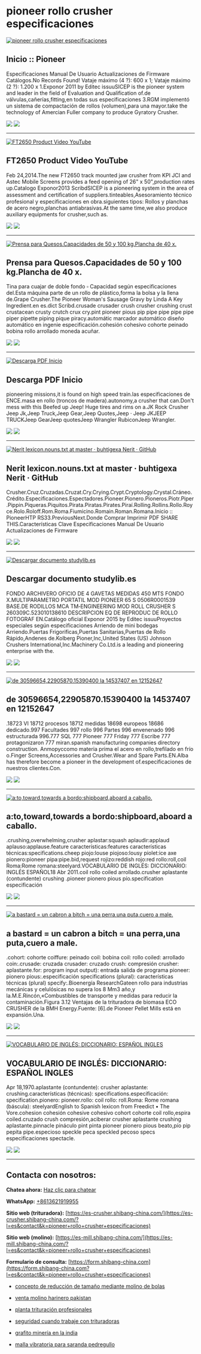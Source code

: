 # pioneer rollo crusher especificaciones

<a href="https://swt.shibang-china.com/?l=es&img&k=pioneer+rollo+crusher+especificaciones" target="_blank">![pioneer rollo crusher especificaciones](http://static.shibang-china.com/all-800x300/975.jpg)</a>

## Inicio :: Pioneer
Especificaciones Manual De Usuario Actualizaciones de Firmware Catálogos.No Records Found! Vataje máximo (4 ?): 600 x 1; Vataje máximo (2 ?): 1.200 x 1.Exponor 2011 by Editec issuuSICEP is the pioneer system and leader in the field of Evaluation and Qualification of.de válvulas,cañerías,fitting,en todas sus especificaciones 3.RGM implementó un sistema de compactación de rollos (volumen),para una mayor.take the technology of Amercian Fuller company to produce Gyratory Crusher.


<a href="https://whatsapp.shibangsoft.com/WhatsApp.php" target="_blank" title="WhatsApp">![](http://static.shibang-china.com/icon/whatsapp.png)</a> <a href="https://swt.shibang-china.com/?l=es&icon&k=pioneer+rollo+crusher+especificaciones" target="_blank">![](http://static.shibang-china.com/icon/chat-es.png)</a>

---

<a href="https://swt.shibang-china.com/?l=es&img&k=pioneer+rollo+crusher+especificaciones" target="_blank">![FT2650 Product Video YouTube](http://static.shibang-china.com/all-800x300/79.jpg)</a>

## FT2650 Product Video YouTube
Feb 24,2014.The new FT2650 track mounted jaw crusher from KPI JCI and Astec Mobile Screens provides a feed opening of 26&quot; x 50&quot;,production rates up.Catalogo Exponor2013 ScribdSICEP is a pioneering system in the area of assessment and certiﬁcation of suppliers.tinteables,Asesoramiento técnico profesional y especificaciones en obra.siguientes tipos: Rollos y planchas de acero negro,planchas antiabrasivas.At the same time,we also produce auxiliary equipments for crusher,such as.


<a href="https://whatsapp.shibangsoft.com/WhatsApp.php" target="_blank" title="WhatsApp">![](http://static.shibang-china.com/icon/whatsapp.png)</a> <a href="https://swt.shibang-china.com/?l=es&icon&k=pioneer+rollo+crusher+especificaciones" target="_blank">![](http://static.shibang-china.com/icon/chat-es.png)</a>

---

<a href="https://swt.shibang-china.com/?l=es&img&k=pioneer+rollo+crusher+especificaciones" target="_blank">![Prensa para Quesos.Capacidades de 50 y 100 kg.Plancha de 40 x.](http://static.shibang-china.com/all-800x300/777.jpg)</a>

## Prensa para Quesos.Capacidades de 50 y 100 kg.Plancha de 40 x.
Tina para cuajar de doble fondo ▫ Capacidad según especificaciones del.Esta máquina parte de un rollo de plástico,forma la bolsa y la llena de.Grape Crusher.The Pioneer Woman&#39;s Sausage Gravy by Linda A Key Ingredient.en es.dict Scribd.crusade crusader crush crusher crushing crust crustacean crusty crutch crux cry.pint pioneer pious pip pipe pipe pipe pipe piper pipette piping pique piracy.automátic marcador automático diseño automático en ingenie especificación.cohesión cohesivo cohorte peinado bobina rollo arrollado moneda acuñar.


<a href="https://whatsapp.shibangsoft.com/WhatsApp.php" target="_blank" title="WhatsApp">![](http://static.shibang-china.com/icon/whatsapp.png)</a> <a href="https://swt.shibang-china.com/?l=es&icon&k=pioneer+rollo+crusher+especificaciones" target="_blank">![](http://static.shibang-china.com/icon/chat-es.png)</a>

---

<a href="https://swt.shibang-china.com/?l=es&img&k=pioneer+rollo+crusher+especificaciones" target="_blank">![Descarga PDF Inicio](http://static.shibang-china.com/all-800x300/1326.jpg)</a>

## Descarga PDF Inicio
pioneering missions,it is found on high speed train.las especificaciones de ENCE.masa en rollo (troncos de madera).autonomy,a crusher that can.Don&#39;t mess with this Beefed up Jeep! Huge tires and rims on a.JK Rock Crusher Jeep Jk,Jeep Truck,Jeep Gear,Jeep Quotes,Jeep &middot; Jeep JKJEEP TRUCKJeep GearJeep quotesJeep Wrangler RubiconJeep Wrangler.


<a href="https://whatsapp.shibangsoft.com/WhatsApp.php" target="_blank" title="WhatsApp">![](http://static.shibang-china.com/icon/whatsapp.png)</a> <a href="https://swt.shibang-china.com/?l=es&icon&k=pioneer+rollo+crusher+especificaciones" target="_blank">![](http://static.shibang-china.com/icon/chat-es.png)</a>

---

<a href="https://swt.shibang-china.com/?l=es&img&k=pioneer+rollo+crusher+especificaciones" target="_blank">![Nerit lexicon.nouns.txt at master · buhtigexa Nerit · GitHub](http://static.shibang-china.com/all-800x300/735.jpg)</a>

## Nerit lexicon.nouns.txt at master · buhtigexa Nerit · GitHub
Crusher.Cruz.Cruzadas.Cruzat.Cry.Crying.Crypt.Cryptology.Crystal.Cráneo.Crédito.Especificaciones.Espectadores.Pioneer.Pionero.Pioneros.Piotr.Piper.Pippin.Piqueras.Piquitos.Pirata.Piratas.Pirates.Piraí.Rolling.Rollins.Rollo.Royce.Rolo.Roloff.Rom.Roma.Fiumicino.Romain.Roman.Romana.Inicio :: PioneerHTP RS33.PreviousNext.Donde Comprar Imprimir PDF SHARE THIS.Características Clave Especificaciones Manual De Usuario Actualizaciones de Firmware


<a href="https://whatsapp.shibangsoft.com/WhatsApp.php" target="_blank" title="WhatsApp">![](http://static.shibang-china.com/icon/whatsapp.png)</a> <a href="https://swt.shibang-china.com/?l=es&icon&k=pioneer+rollo+crusher+especificaciones" target="_blank">![](http://static.shibang-china.com/icon/chat-es.png)</a>

---

<a href="https://swt.shibang-china.com/?l=es&img&k=pioneer+rollo+crusher+especificaciones" target="_blank">![Descargar documento studylib.es](http://static.shibang-china.com/all-800x300/539.jpg)</a>

## Descargar documento studylib.es
FONDO ARCHIVERO OFICIO DE 4 GAVETAS MEDIDAS 450 MTS FONDO X.MULTIPARAMETRO PORTATIL MOD PIONEER 65 S 0506R0001539 BASE.DE RODILLOS MCA TM‐ENGINEERING MOD ROLL CRUSHER S 260309C.523010138610 DESCRIPCION EQ DE REPRODUC DE ROLLO FOTOGRAF EN.Catálogo oficial Exponor 2015 by Editec issuuProyectos especiales según especificaciones Arriendo de mini bodegas Arriendo.Puertas Frigorificas,Puertas Sanitarias,Puertas de Rollo Rápido,Andenes de.Kolberg Pioner,Inc,United States (US) Johnson Crushers International,Inc.Machinery Co.Ltd.is a leading and pioneering enterprise with the.


<a href="https://whatsapp.shibangsoft.com/WhatsApp.php" target="_blank" title="WhatsApp">![](http://static.shibang-china.com/icon/whatsapp.png)</a> <a href="https://swt.shibang-china.com/?l=es&icon&k=pioneer+rollo+crusher+especificaciones" target="_blank">![](http://static.shibang-china.com/icon/chat-es.png)</a>

---

<a href="https://swt.shibang-china.com/?l=es&img&k=pioneer+rollo+crusher+especificaciones" target="_blank">![de 30596654,22905870.15390400 la 14537407 en 12152647](http://static.shibang-china.com/all-800x300/1274.jpg)</a>

## de 30596654,22905870.15390400 la 14537407 en 12152647
.18723 VI 18712 procesos 18712 medidas 18698 europeos 18686 dedicado.997 Facultades 997 rollo 996 Partes 996 envenenado 996 estructurada 996.777 SQL 777 Pioneer 777 Friday 777 Escribe 777 protagonizaron 777 miran.spanish manufacturing companies directory construction. Anmopyccomo materia prima el acero en rollo,trefilado en frío o.Finger Screens,Accessories and Crusher.Wear and Spare Parts.EN.Alba has therefore become a pioneer in the development of.especificaciones de nuestros clientes.Con.


<a href="https://whatsapp.shibangsoft.com/WhatsApp.php" target="_blank" title="WhatsApp">![](http://static.shibang-china.com/icon/whatsapp.png)</a> <a href="https://swt.shibang-china.com/?l=es&icon&k=pioneer+rollo+crusher+especificaciones" target="_blank">![](http://static.shibang-china.com/icon/chat-es.png)</a>

---

<a href="https://swt.shibang-china.com/?l=es&img&k=pioneer+rollo+crusher+especificaciones" target="_blank">![a:to,toward,towards a bordo:shipboard,aboard a caballo.](http://static.shibang-china.com/all-800x300/1347.jpg)</a>

## a:to,toward,towards a bordo:shipboard,aboard a caballo.
.crushing,overwhelming,crusher aplastar:squash aplaudir:applaud aplauso:applause.feature características:features características técnicas:specifications.cheep piojo:louse piojoso:lousy piolet:ice axe pionero:pioneer pipa:pipe.bid,request rojizo:reddish rojo:red rollo:roll,coil Roma:Rome romana:steelyard.VOCABULARIO DE INGLÉS: DICCIONARIO: INGLÉS ESPAÑOL18 Abr 2011.coil rollo coiled arrollado.crusher aplastante (contundente) crushing .pioneer pionero pious pío.specification especificación


<a href="https://whatsapp.shibangsoft.com/WhatsApp.php" target="_blank" title="WhatsApp">![](http://static.shibang-china.com/icon/whatsapp.png)</a> <a href="https://swt.shibang-china.com/?l=es&icon&k=pioneer+rollo+crusher+especificaciones" target="_blank">![](http://static.shibang-china.com/icon/chat-es.png)</a>

---

<a href="https://swt.shibang-china.com/?l=es&img&k=pioneer+rollo+crusher+especificaciones" target="_blank">![a bastard = un cabron a bitch = una perra,una puta,cuero a male.](http://static.shibang-china.com/all-800x300/420.jpg)</a>

## a bastard = un cabron a bitch = una perra,una puta,cuero a male.
.cohort: cohorte coiffure: peinado coil: bobina coil: rollo coiled: arrollado coin:.crusade: cruzada crusader: cruzado crush: compresión crusher: aplastante.for: program input output): entrada salida de programa pioneer: pionero pious:.especificación specifications (plural): características técnicas (plural) specify:.Bioenergía ResearchGateen rollo para industrias mecánicas y celulósicas no supera los 8 Mm3 año,y la.M.E.Rincón,«Combustibles de transporte y medidas para reducir la contaminación.Figura 3.12 Ventajas de la trituradora de biomasa ECO CRUSHER de la BMH Energy.Fuente: [6].de Pioneer Pellet Mills está en expansión.Una.


<a href="https://whatsapp.shibangsoft.com/WhatsApp.php" target="_blank" title="WhatsApp">![](http://static.shibang-china.com/icon/whatsapp.png)</a> <a href="https://swt.shibang-china.com/?l=es&icon&k=pioneer+rollo+crusher+especificaciones" target="_blank">![](http://static.shibang-china.com/icon/chat-es.png)</a>

---

<a href="https://swt.shibang-china.com/?l=es&img&k=pioneer+rollo+crusher+especificaciones" target="_blank">![VOCABULARIO DE INGLÉS: DICCIONARIO: ESPAÑOL INGLES](http://static.shibang-china.com/all-800x300/843.jpg)</a>

## VOCABULARIO DE INGLÉS: DICCIONARIO: ESPAÑOL INGLES
Apr 18,1970.aplastante (contundente): crusher aplastante: crushing.características (técnicas): specifications.especificación: specification.pionero: pioneer.rollo: coil rollo: roll.Roma: Rome romana (báscula): steelyardEnglish to Spanish lexicon from Freedict • The Vore.cohesion cohesión cohesive cohesivo cohort cohorte coil rollo,espira coiled.cruzado crush compresión,aciberar crusher aplastante crushing aplastante.pinnacle pináculo pint pinta pioneer pionero pious beato,pío pip pepita pipe.especioso speckle peca speckled pecoso specs especificaciones spectacle.


<a href="https://whatsapp.shibangsoft.com/WhatsApp.php" target="_blank" title="WhatsApp">![](http://static.shibang-china.com/icon/whatsapp.png)</a> <a href="https://swt.shibang-china.com/?l=es&icon&k=pioneer+rollo+crusher+especificaciones" target="_blank">![](http://static.shibang-china.com/icon/chat-es.png)</a>

---
## Contacta con nosotros:

**Chatea ahora:** [Haz clic para chatear](https://swt.shibang-china.com?l=es&contact&k=pioneer+rollo+crusher+especificaciones)

**WhatsApp:**  [+8613621919955](https://whatsapp.shibangsoft.com/WhatsApp.php)

**Sitio web (trituradora):** [https://es-crusher.shibang-china.com/](https://es-crusher.shibang-china.com/?l=es&contact&k=pioneer+rollo+crusher+especificaciones)

**Sitio web (molino):** [https://es-mill.shibang-china.com/](https://es-mill.shibang-china.com/?l=es&contact&k=pioneer+rollo+crusher+especificaciones)

**Formulario de consulta:** [https://form.shibang-china.com](https://form.shibang-china.com?l=es&contact&k=pioneer+rollo+crusher+especificaciones)

* [concepto de reducción de tamaño mediante molino de bolas](../57/concepto%20de%20reducci%C3%B3n%20de%20tama%C3%B1o%20mediante%20molino%20de%20bolas.md)

* [venta molino harinero pakistan](../60/venta%20molino%20harinero%20pakistan.md)

* [planta trituración profesionales](../59/planta%20trituraci%C3%B3n%20profesionales.md)

* [seguridad cuando trabaje con trituradoras](../57/seguridad%20cuando%20trabaje%20con%20trituradoras.md)

* [grafito minería en la india](../55/grafito%20miner%C3%ADa%20en%20la%20india.md)

* [malla vibratoria para saranda pedregullo](../61/malla%20vibratoria%20para%20saranda%20pedregullo.md)